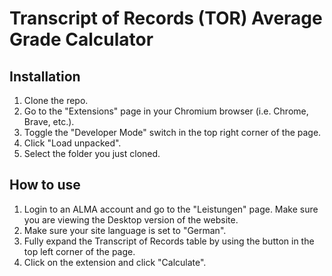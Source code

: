 # Transcript of Records (TOR) Average Grade Calculator
## Installation
1. Clone the repo.
2. Go to the "Extensions" page in your Chromium browser (i.e. Chrome, Brave, etc.).
3. Toggle the "Developer Mode" switch in the top right corner of the page.
4. Click "Load unpacked".
5. Select the folder you just cloned.

## How to use
1. Login to an ALMA account and go to the "Leistungen" page. Make sure you are viewing the Desktop version of the website.
2. Make sure your site language is set to "German".
3. Fully expand the Transcript of Records table by using the button in the top left corner of the page.
4. Click on the extension and click "Calculate".